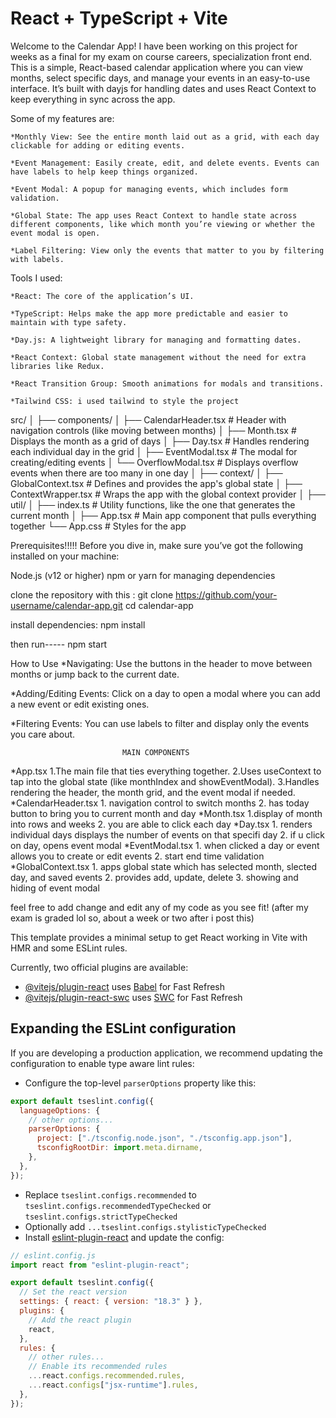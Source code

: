 # React + TypeScript + Vite

Welcome to the Calendar App! I have been working on this project for weeks as a final for my exam on course careers, specialization front end. This is a simple, React-based calendar application where you can view months, select specific days, and manage your events in an easy-to-use interface. It’s built with dayjs for handling dates and uses React Context to keep everything in sync across the app.

Some of my features are:

    *Monthly View: See the entire month laid out as a grid, with each day clickable for adding or editing events.

    *Event Management: Easily create, edit, and delete events. Events can have labels to help keep things organized.

    *Event Modal: A popup for managing events, which includes form validation.

    *Global State: The app uses React Context to handle state across different components, like which month you’re viewing or whether the event modal is open.

    *Label Filtering: View only the events that matter to you by filtering with labels.

Tools I used:

    *React: The core of the application’s UI.

    *TypeScript: Helps make the app more predictable and easier to maintain with type safety.

    *Day.js: A lightweight library for managing and formatting dates.

    *React Context: Global state management without the need for extra libraries like Redux.

    *React Transition Group: Smooth animations for modals and transitions.

    *Tailwind CSS: i used tailwind to style the project

src/
│
├── components/
│ ├── CalendarHeader.tsx # Header with navigation controls (like moving between months)
│ ├── Month.tsx # Displays the month as a grid of days
│ ├── Day.tsx # Handles rendering each individual day in the grid
│ ├── EventModal.tsx # The modal for creating/editing events
│ └── OverflowModal.tsx # Displays overflow events when there are too many in one day
│
├── context/
│ ├── GlobalContext.tsx # Defines and provides the app's global state
│ ├── ContextWrapper.tsx # Wraps the app with the global context provider
│
├── util/
│ ├── index.ts # Utility functions, like the one that generates the current month
│
├── App.tsx # Main app component that pulls everything together
└── App.css # Styles for the app

Prerequisites!!!!!
Before you dive in, make sure you’ve got the following installed on your machine:

Node.js (v12 or higher)
npm or yarn for managing dependencies

clone the repository with this :
git clone https://github.com/your-username/calendar-app.git
cd calendar-app

install dependencies:
npm install

then run----- npm start

How to Use
\*Navigating: Use the buttons in the header to move between months or jump back to the current date.

\*Adding/Editing Events: Click on a day to open a modal where you can add a new event or edit existing ones.

\*Filtering Events: You can use labels to filter and display only the events you care about.

                             MAIN COMPONENTS

*App.tsx
1.The main file that ties everything together.
2.Uses useContext to tap into the global state (like monthIndex and showEventModal).
3.Handles rendering the header, the month grid, and the event modal if needed.
*CalendarHeader.tsx 1. navigation control to switch months 2. has today button to bring you to current month and day
*Month.tsx
1.display of month into rows and weeks 2. you are able to click each day
*Day.tsx 1. renders individual days displays the number of events on that specifi day 2. if u click on day, opens event modal
*EventModal.tsx 1. when clicked a day or event allows you to create or edit events 2. start end time validation
*GlobalContext.tsx 1. apps global state which has selected month, slected day, and saved events 2. provides add, update, delete 3. showing and hiding of event modal

feel free to add change and edit any of my code as you see fit! (after my exam is graded lol so, about a week or two after i post this)

This template provides a minimal setup to get React working in Vite with HMR and some ESLint rules.

Currently, two official plugins are available:

- [@vitejs/plugin-react](https://github.com/vitejs/vite-plugin-react/blob/main/packages/plugin-react/README.md) uses [Babel](https://babeljs.io/) for Fast Refresh
- [@vitejs/plugin-react-swc](https://github.com/vitejs/vite-plugin-react-swc) uses [SWC](https://swc.rs/) for Fast Refresh

## Expanding the ESLint configuration

If you are developing a production application, we recommend updating the configuration to enable type aware lint rules:

- Configure the top-level `parserOptions` property like this:

```js
export default tseslint.config({
  languageOptions: {
    // other options...
    parserOptions: {
      project: ["./tsconfig.node.json", "./tsconfig.app.json"],
      tsconfigRootDir: import.meta.dirname,
    },
  },
});
```

- Replace `tseslint.configs.recommended` to `tseslint.configs.recommendedTypeChecked` or `tseslint.configs.strictTypeChecked`
- Optionally add `...tseslint.configs.stylisticTypeChecked`
- Install [eslint-plugin-react](https://github.com/jsx-eslint/eslint-plugin-react) and update the config:

```js
// eslint.config.js
import react from "eslint-plugin-react";

export default tseslint.config({
  // Set the react version
  settings: { react: { version: "18.3" } },
  plugins: {
    // Add the react plugin
    react,
  },
  rules: {
    // other rules...
    // Enable its recommended rules
    ...react.configs.recommended.rules,
    ...react.configs["jsx-runtime"].rules,
  },
});
```
